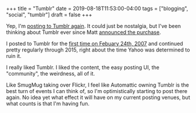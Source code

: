 +++
title = "Tumblr"
date = 2019-08-18T11:53:00-04:00
tags = ["blogging", "social", "tumblr"]
draft = false
+++

Yep, I'm [posting to Tumblr again](https://jackbaty.tumblr.com/). It could just be nostalgia, but I've been thinking about Tumblr ever since Matt [announced the purchase](https://photomatt.tumblr.com/post/186964618222/automattic-tumblr).

I posted to Tumblr for the [first time on Febuary 24th, 2007](https://jackbaty.tumblr.com/post/3645/first-post) and continued pretty regularly through 2015, right about the time Yahoo was determined to ruin it.

I really liked Tumblr. I liked the content, the easy posting UI, the "community", the weirdness, all of it.

Like SmugMug taking over Flickr, I feel like Automattic owning Tumblr is the best turn of events I can think of, so I'm optimistically starting to post there again. No idea yet what effect it will have on my current posting venues, but what counts is that I'm having fun.
